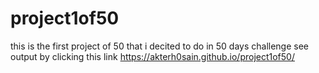 # project1of50
this is the first project of 50 that i decited to do in 50 days challenge
see output by clicking this link https://akterh0sain.github.io/project1of50/
